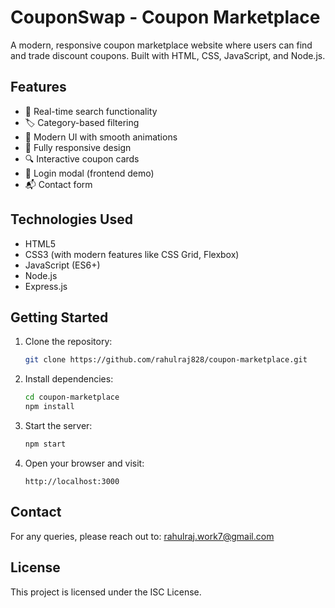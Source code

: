 # CouponSwap - Coupon Marketplace

A modern, responsive coupon marketplace website where users can find and trade discount coupons. Built with HTML, CSS, JavaScript, and Node.js.

## Features

- 🎯 Real-time search functionality
- 🏷️ Category-based filtering
- 💫 Modern UI with smooth animations
- 📱 Fully responsive design
- 🔍 Interactive coupon cards
- 🔐 Login modal (frontend demo)
- 📬 Contact form

## Technologies Used

- HTML5
- CSS3 (with modern features like CSS Grid, Flexbox)
- JavaScript (ES6+)
- Node.js
- Express.js

## Getting Started

1. Clone the repository:
   ```bash
   git clone https://github.com/rahulraj828/coupon-marketplace.git
   ```

2. Install dependencies:
   ```bash
   cd coupon-marketplace
   npm install
   ```

3. Start the server:
   ```bash
   npm start
   ```

4. Open your browser and visit:
   ```
   http://localhost:3000
   ```

## Contact

For any queries, please reach out to: rahulraj.work7@gmail.com

## License

This project is licensed under the ISC License.